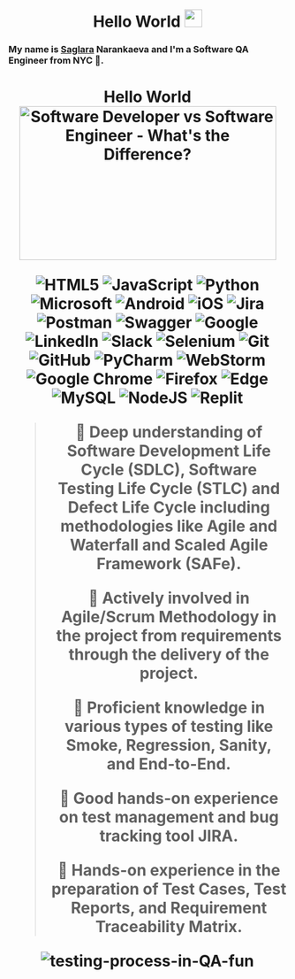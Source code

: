 <h1 align="center">Hello World</a> 
<img src="https://github.com/blackcater/blackcater/raw/main/images/Hi.gif" height="32"/></h1>

### My name is <a href="https://www.linkedin.com/in/saglara-narankaeva/" rel="nofollow">Saglara</a> Narankaeva and  I'm a Software QA Engineer from NYC 🍎.          

<h1 align="center">Hello World</a> 
<img src="https://static.invozone.com/uploads/2021/07/Software-developer-vs-Software-engineer-Difference.png" jsaction="load:XAeZkd;" jsname="HiaYvf" class="n3VNCb pT0Scc KAlRDb" role="" aria-label="" alt="Software Developer vs Software Engineer - What's the Difference?" data-noaft="1" style="width: 465px; height: 277.612px; margin: 0px;">
            

![HTML5](https://img.shields.io/badge/html5-%23E34F26.svg?style=for-the-badge&logo=html5&logoColor=white)
![JavaScript](https://img.shields.io/badge/javascript-%23323330.svg?style=for-the-badge&logo=javascript&logoColor=%23F7DF1E)
![Python](https://img.shields.io/badge/python-3670A0?style=for-the-badge&logo=python&logoColor=ffdd54)
![Microsoft](https://img.shields.io/badge/Microsoft-0078D4?style=for-the-badge&logo=microsoft&logoColor=white)
![Android](https://img.shields.io/badge/Android-3DDC84?style=for-the-badge&logo=android&logoColor=white)
![iOS](https://img.shields.io/badge/iOS-000000?style=for-the-badge&logo=ios&logoColor=white)
![Jira](https://img.shields.io/badge/jira-%230A0FFF.svg?style=for-the-badge&logo=jira&logoColor=white)
![Postman](https://img.shields.io/badge/Postman-FF6C37?style=for-the-badge&logo=postman&logoColor=white)
![Swagger](https://img.shields.io/badge/-Swagger-%23Clojure?style=for-the-badge&logo=swagger&logoColor=white)
![Google](https://img.shields.io/badge/google-4285F4?style=for-the-badge&logo=google&logoColor=white)
![LinkedIn](https://img.shields.io/badge/linkedin-%230077B5.svg?style=for-the-badge&logo=linkedin&logoColor=white)
![Slack](https://img.shields.io/badge/Slack-4A154B?style=for-the-badge&logo=slack&logoColor=white)
![Selenium](https://img.shields.io/badge/-selenium-%43B02A?style=for-the-badge&logo=selenium&logoColor=white)
![Git](https://img.shields.io/badge/git-%23F05033.svg?style=for-the-badge&logo=git&logoColor=white)
![GitHub](https://img.shields.io/badge/github-%23121011.svg?style=for-the-badge&logo=github&logoColor=white)
![PyCharm](https://img.shields.io/badge/pycharm-143?style=for-the-badge&logo=pycharm&logoColor=black&color=black&labelColor=green)
![WebStorm](https://img.shields.io/badge/webstorm-143?style=for-the-badge&logo=webstorm&logoColor=white&color=black)
![Google Chrome](https://img.shields.io/badge/Google%20Chrome-4285F4?style=for-the-badge&logo=GoogleChrome&logoColor=white)
![Firefox](https://img.shields.io/badge/Firefox-FF7139?style=for-the-badge&logo=Firefox-Browser&logoColor=white)
![Edge](https://img.shields.io/badge/Edge-0078D7?style=for-the-badge&logo=Microsoft-edge&logoColor=white)
![MySQL](https://img.shields.io/badge/mysql-%2300f.svg?style=for-the-badge&logo=mysql&logoColor=white)
![NodeJS](https://img.shields.io/badge/node.js-6DA55F?style=for-the-badge&logo=node.js&logoColor=white)
![Replit](https://img.shields.io/badge/Replit-DD1200?style=for-the-badge&logo=Replit&logoColor=white)

> 📌 Deep understanding of Software Development Life Cycle (SDLC), Software Testing Life Cycle (STLC) and Defect Life Cycle including methodologies like Agile and Waterfall and Scaled Agile Framework (SAFe).
> 
> 📌 Actively involved in Agile/Scrum Methodology in the project from requirements through the delivery of the project.
> 
> 📌 Proficient knowledge in various types of testing like Smoke, Regression, Sanity, and End-to-End.
> 
> 📌 Good hands-on experience on test management and bug tracking tool JIRA.
> 
> 📌 Hands-on experience in the preparation of Test Cases, Test Reports, and Requirement Traceability Matrix.


   ![testing-process-in-QA-fun](https://user-images.githubusercontent.com/126361556/226462501-c2945d40-4a77-4888-808b-209abefbebe2.gif)



